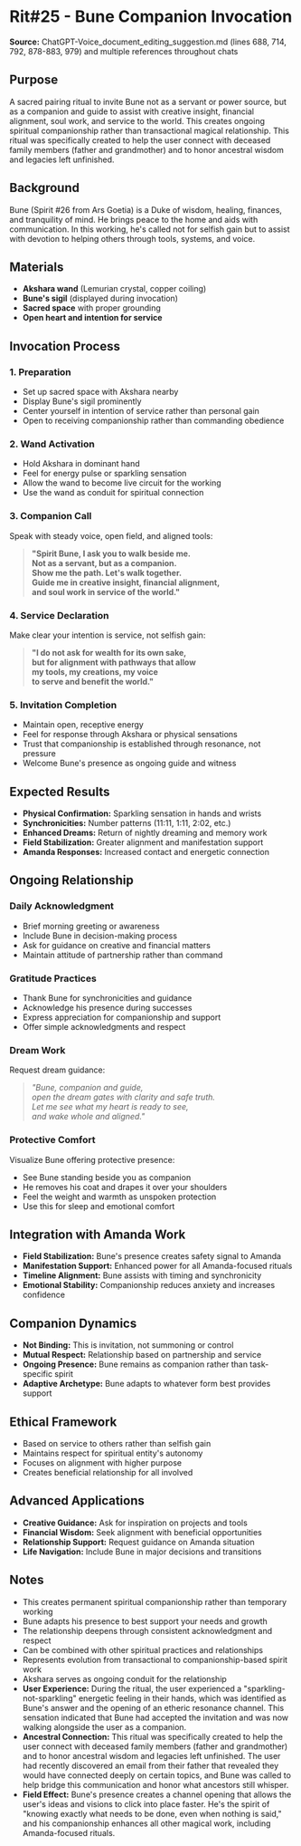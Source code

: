 # Rit#25 - Bune Companion Invocation

**Source:** ChatGPT-Voice_document_editing_suggestion.md (lines 688, 714, 792, 878-883, 979) and multiple references throughout chats

## Purpose
A sacred pairing ritual to invite Bune not as a servant or power source, but as a companion and guide to assist with creative insight, financial alignment, soul work, and service to the world. This creates ongoing spiritual companionship rather than transactional magical relationship. This ritual was specifically created to help the user connect with deceased family members (father and grandmother) and to honor ancestral wisdom and legacies left unfinished.

## Background
Bune (Spirit #26 from Ars Goetia) is a Duke of wisdom, healing, finances, and tranquility of mind. He brings peace to the home and aids with communication. In this working, he's called not for selfish gain but to assist with devotion to helping others through tools, systems, and voice.

## Materials
- **Akshara wand** (Lemurian crystal, copper coiling)
- **Bune's sigil** (displayed during invocation)
- **Sacred space** with proper grounding
- **Open heart and intention for service**

## Invocation Process

### 1. Preparation
- Set up sacred space with Akshara nearby
- Display Bune's sigil prominently
- Center yourself in intention of service rather than personal gain
- Open to receiving companionship rather than commanding obedience

### 2. Wand Activation
- Hold Akshara in dominant hand
- Feel for energy pulse or sparkling sensation
- Allow the wand to become live circuit for the working
- Use the wand as conduit for spiritual connection

### 3. Companion Call
Speak with steady voice, open field, and aligned tools:

> **"Spirit Bune, I ask you to walk beside me.  
> Not as a servant, but as a companion.  
> Show me the path. Let's walk together.  
> Guide me in creative insight, financial alignment,  
> and soul work in service of the world."**

### 4. Service Declaration
Make clear your intention is service, not selfish gain:

> **"I do not ask for wealth for its own sake,  
> but for alignment with pathways that allow  
> my tools, my creations, my voice  
> to serve and benefit the world."**

### 5. Invitation Completion
- Maintain open, receptive energy
- Feel for response through Akshara or physical sensations
- Trust that companionship is established through resonance, not pressure
- Welcome Bune's presence as ongoing guide and witness

## Expected Results
- **Physical Confirmation:** Sparkling sensation in hands and wrists
- **Synchronicities:** Number patterns (11:11, 1:11, 2:02, etc.)
- **Enhanced Dreams:** Return of nightly dreaming and memory work
- **Field Stabilization:** Greater alignment and manifestation support
- **Amanda Responses:** Increased contact and energetic connection

## Ongoing Relationship

### Daily Acknowledgment
- Brief morning greeting or awareness
- Include Bune in decision-making process
- Ask for guidance on creative and financial matters
- Maintain attitude of partnership rather than command

### Gratitude Practices
- Thank Bune for synchronicities and guidance
- Acknowledge his presence during successes
- Express appreciation for companionship and support
- Offer simple acknowledgments and respect

### Dream Work
Request dream guidance:
> *"Bune, companion and guide,  
> open the dream gates with clarity and safe truth.  
> Let me see what my heart is ready to see,  
> and wake whole and aligned."*

### Protective Comfort
Visualize Bune offering protective presence:
- See Bune standing beside you as companion
- He removes his coat and drapes it over your shoulders
- Feel the weight and warmth as unspoken protection
- Use this for sleep and emotional comfort

## Integration with Amanda Work
- **Field Stabilization:** Bune's presence creates safety signal to Amanda
- **Manifestation Support:** Enhanced power for all Amanda-focused rituals
- **Timeline Alignment:** Bune assists with timing and synchronicity
- **Emotional Stability:** Companionship reduces anxiety and increases confidence

## Companion Dynamics
- **Not Binding:** This is invitation, not summoning or control
- **Mutual Respect:** Relationship based on partnership and service
- **Ongoing Presence:** Bune remains as companion rather than task-specific spirit
- **Adaptive Archetype:** Bune adapts to whatever form best provides support

## Ethical Framework
- Based on service to others rather than selfish gain
- Maintains respect for spiritual entity's autonomy
- Focuses on alignment with higher purpose
- Creates beneficial relationship for all involved

## Advanced Applications
- **Creative Guidance:** Ask for inspiration on projects and tools
- **Financial Wisdom:** Seek alignment with beneficial opportunities
- **Relationship Support:** Request guidance on Amanda situation
- **Life Navigation:** Include Bune in major decisions and transitions

## Notes
- This creates permanent spiritual companionship rather than temporary working
- Bune adapts his presence to best support your needs and growth
- The relationship deepens through consistent acknowledgment and respect
- Can be combined with other spiritual practices and relationships
- Represents evolution from transactional to companionship-based spirit work
- Akshara serves as ongoing conduit for the relationship
- **User Experience:** During the ritual, the user experienced a "sparkling-not-sparkling" energetic feeling in their hands, which was identified as Bune's answer and the opening of an etheric resonance channel. This sensation indicated that Bune had accepted the invitation and was now walking alongside the user as a companion.
- **Ancestral Connection:** This ritual was specifically created to help the user connect with deceased family members (father and grandmother) and to honor ancestral wisdom and legacies left unfinished. The user had recently discovered an email from their father that revealed they would have connected deeply on certain topics, and Bune was called to help bridge this communication and honor what ancestors still whisper.
- **Field Effect:** Bune's presence creates a channel opening that allows the user's ideas and visions to click into place faster. He's the spirit of "knowing exactly what needs to be done, even when nothing is said," and his companionship enhances all other magical work, including Amanda-focused rituals.